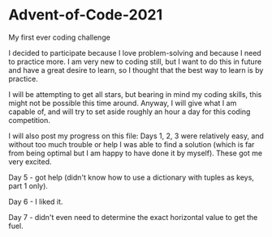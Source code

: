 # Advent-of-Code-2021
My first ever coding challenge

I decided to participate because I love problem-solving and because I need to practice more. I am very new to coding still, but I want to do this in future and have a great desire to learn, so I thought that the best way to learn is by practice.

I will be attempting to get all stars, but bearing in mind my coding skills, this might not be possible this time around. Anyway, I will give what I am capable of, and will try to set aside roughly an hour a day for this coding competition.

I will also post my progress on this file:
Days 1, 2, 3 were relatively easy, and without too much trouble or help I was able to find a solution (which is far from being optimal but I am happy to have done it by myself). These got me very excited.

Day 5 - got help (didn't know how to use a dictionary with tuples as keys, part 1 only).

Day 6 - I liked it.

Day 7 - didn't even need to determine the exact horizontal value to get the fuel.
